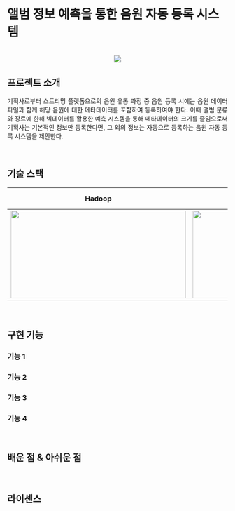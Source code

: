 # 앨범 정보 예측을 통한 음원 자동 등록 시스템
<p align="center">
  <br>
   <img src="https://user-images.githubusercontent.com/73522207/204183533-fe508afd-b280-4a3b-8bb5-6b1db8639050.png"/>
  <br>
</p>

## 프로젝트 소개
<p align="justify">
기획사로부터 스트리밍 플랫폼으로의 음원 유통 과정 중 음원 등록 시에는 음원 데이터 파일과 함께 해당 음원에 대한 메타데이터를 포함하여 등록하여야 한다. 이때 앨범 분류와 장르에 한해 빅데이터를 활용한 예측 시스템을 통해 메타데이터의 크기를 줄임으로써 기획사는 기본적인 정보만 등록한다면, 그 외의 정보는 자동으로 등록하는 음원 자동 등록 시스템을 제안한다.
</p>

<br>

## 기술 스택

| Hadoop | Apache sqoop |  Hive  |  Apache Zeppelin  |
| :--------: | :--------: | :------: | :-----: |
|  <img src=https://user-images.githubusercontent.com/73522207/204184243-aa563708-9a30-4b62-915d-579c654f1e8f.png  width="400" height="200"/>  |   <img src=https://user-images.githubusercontent.com/73522207/204184280-3965bbfb-c9f0-471d-9075-2d610fbbe220.png  width="400" height="200"/>    | ![image](https://user-images.githubusercontent.com/73522207/204184297-471d704d-90f5-4dd8-9d02-b06b27f5d837.png) | ![image](https://user-images.githubusercontent.com/73522207/204184323-409272a1-f40a-44b8-bc99-947a79d700ed.png) |

<br>


## 구현 기능

### 기능 1

### 기능 2

### 기능 3

### 기능 4

<br>

## 배운 점 & 아쉬운 점

<p align="justify">

</p>

<br>

## 라이센스

